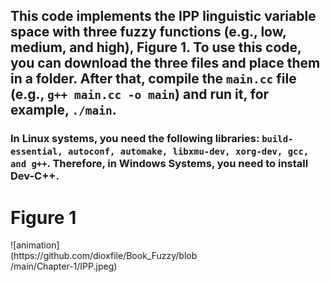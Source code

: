 ## This code implements the IPP linguistic variable space with three fuzzy functions (e.g., low, medium, and high), Figure 1. To use this code, you can download the three files and place them in a folder. After that, compile the `main.cc` file (e.g., `g++ main.cc -o main`) and run it, for example, `./main`.
### In Linux systems, you need the following libraries: `build-essential, autoconf, automake, libxmu-dev, xorg-dev, gcc, and g++`. Therefore, in Windows Systems, you need to install Dev-C++.

# Figure 1
<div style="width: 60%; height: 60%">
![animation](https://github.com/dioxfile/Book_Fuzzy/blob/main/Chapter-1/IPP.jpeg)
</div>
